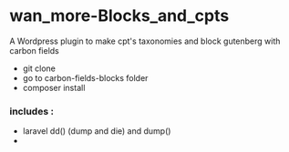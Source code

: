 # wan_more-Blocks_and_cpts
A Wordpress plugin to make cpt's taxonomies and block gutenberg with carbon fields 

* git clone 
* go to carbon-fields-blocks folder
* composer install 


### includes : 

* laravel dd() (dump and die) and dump()
* 
